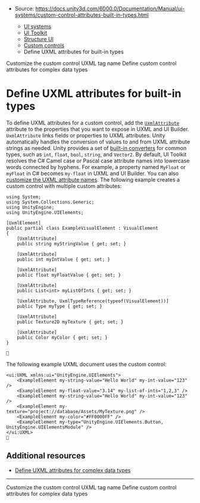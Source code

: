* Source: https://docs.unity3d.com/6000.0/Documentation/Manual/ui-systems/custom-control-attributes-built-in-types.html

  * [UI systems](https://docs.unity3d.com/6000.0/Documentation/Manual/UIToolkits.html)
  * [UI Toolkit](https://docs.unity3d.com/6000.0/Documentation/Manual/UIElements.html)
  * [Structure UI](https://docs.unity3d.com/6000.0/Documentation/Manual/UIE-structure-ui.html)
  * [Custom controls](https://docs.unity3d.com/6000.0/Documentation/Manual/UIE-custom-controls.html)
  * Define UXML attributes for built-in types


[](https://docs.unity3d.com/6000.0/Documentation/Manual/ui-systems/custom-control-customize-uxml-tag-names.html)
Customize the custom control UXML tag name
[](https://docs.unity3d.com/6000.0/Documentation/Manual/ui-systems/custom-control-attributes-complex-data-types.html)
Define custom control attributes for complex data types
# Define UXML attributes for built-in types
To define UXML attributes for a custom control, add the [`UxmlAttribute`](https://docs.unity3d.com/6000.0/Documentation/ScriptReference/UIElements.UxmlAttributeAttribute.html) attribute to the properties that you want to expose in UXML and UI Builder. 
`UxmlAttribute` links fields or properties to UXML attributes. Unity automatically handles the conversion of values to and from UXML attribute strings as needed. Unity provides a set of [built-in converters](https://docs.unity3d.com/6000.0/Documentation/ScriptReference/UIElements.UxmlAttributeConverter_1.html) for common types, such as `int`, `float`, `bool`, `string`, and `Vector2`.
By default, UI Toolkit resolves the C# Camel case or Pascal case attribute names into lowercase words connected by hyphens. For example, a property named `MyFloat` or `myFloat` in C# becomes `my-float` in UXML and UI Builder. You can also [customize the UXML attribute names](https://docs.unity3d.com/6000.0/Documentation/Manual/ui-systems/custom-control-customize-uxml-attributes.html#rename-the-uxml-attributes).
The following example creates a custom control with multiple custom attributes:
```
using System;
using System.Collections.Generic;
using UnityEngine;
using UnityEngine.UIElements;

[UxmlElement]
public partial class ExampleVisualElement : VisualElement
{
    [UxmlAttribute]
    public string myStringValue { get; set; }

    [UxmlAttribute]
    public int myIntValue { get; set; }

    [UxmlAttribute]
    public float myFloatValue { get; set; }

    [UxmlAttribute]
    public List<int> myListOfInts { get; set; }

    [UxmlAttribute, UxmlTypeReference(typeof(VisualElement))]
    public Type myType { get; set; }

    [UxmlAttribute]
    public Texture2D myTexture { get; set; }

    [UxmlAttribute]
    public Color myColor { get; set; }
}


```

The following example UXML document uses the custom control:
```
<ui:UXML xmlns:ui="UnityEngine.UIElements">
    <ExampleElement my-string-value="Hello World" my-int-value="123" />
    <ExampleElement my-float-value="3.14" my-list-of-ints="1,2,3" />
    <ExampleElement my-string-value="Hello World" my-int-value="123" />
    <ExampleElement my-texture="project://database/Assets/MyTexture.png" />
    <ExampleElement my-color="#FF0000FF" />
    <ExampleElement my-type="UnityEngine.UIElements.Button, UnityEngine.UIElementsModule" />
</ui:UXML>

```

## Additional resources
  * [Define UXML attributes for complex data types](https://docs.unity3d.com/6000.0/Documentation/Manual/ui-systems/custom-control-attributes-complex-data-types.html)


* * *
[](https://docs.unity3d.com/6000.0/Documentation/Manual/ui-systems/custom-control-customize-uxml-tag-names.html)
Customize the custom control UXML tag name
[](https://docs.unity3d.com/6000.0/Documentation/Manual/ui-systems/custom-control-attributes-complex-data-types.html)
Define custom control attributes for complex data types
